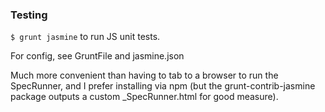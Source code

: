 ### Testing

`$ grunt jasmine` to run JS unit tests.

For config, see GruntFile and jasmine.json

Much more convenient than having to tab to a browser to run the SpecRunner, and I prefer installing via npm (but the grunt-contrib-jasmine package outputs a custom _SpecRunner.html for good measure).
